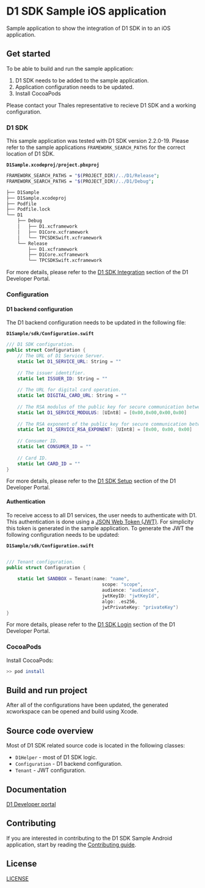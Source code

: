 # D1 SDK Sample iOS application

Sample application to show the integration of D1 SDK in to an iOS application.

## Get started

To be able to build and run the sample application:

1. D1 SDK needs to be added to the sample application.
2. Application configuration needs to be updated.
3. Install CocoaPods

Please contact your Thales representative to recieve D1 SDK and a working configuration.

### D1 SDK
This sample application was tested with D1 SDK version 2.2.0-19.
Please refer to the sample applications `FRAMEWORK_SEARCH_PATHS` for the correct location of D1 SDK.

**`D1Sample.xcodeproj/project.pbxproj`**
```bash
FRAMEWORK_SEARCH_PATHS = "$(PROJECT_DIR)/../D1/Release";
FRAMEWORK_SEARCH_PATHS = "$(PROJECT_DIR)/../D1/Debug";
```

```bash
├── D1Sample
├── D1Sample.xcodeproj
├── Podfile
├── Podfile.lock
└── D1
    ├── Debug
    │   ├── D1.xcframework
    │   ├── D1Core.xcframework
    │   └── TPCSDKSwift.xcframework
    └── Release
        ├── D1.xcframework
        ├── D1Core.xcframework
        └── TPCSDKSwift.xcframework
```

For more details, please refer to the [D1 SDK Integration](https://thales-dis-dbp.stoplight.io/docs/d1-developer-portal/branches/main/aae279e415b85-sdk-integration-on-i-os) section of the D1 Developer Portal.

### Configuration

#### D1 backend configuration

The D1 backend configuration needs to be updated in the following file:

**`D1Sample/sdk/Configuration.swift`**
```swift
/// D1 SDK configuration.
public struct Configuration {
    // The URL of D1 Service Server.
    static let D1_SERVICE_URL: String = ""
    
    // The issuer identifier.
    static let ISSUER_ID: String = ""
    
    // The URL for digital card operation.
    static let DIGITAL_CARD_URL: String = ""
    
    // The RSA modulus of the public key for secure communication between D1 Service Server and the SDK.
    static let D1_SERVICE_MODULUS: [UInt8] = [0x00,0x00,0x00,0x00]
    
    // The RSA exponent of the public key for secure communication between D1 Service Server and the SDK.
    static let D1_SERVICE_RSA_EXPONENT: [UInt8] = [0x00, 0x00, 0x00]
    
    // Consumer ID.
    static let CONSUMER_ID = ""
    
    // Card ID.
    static let CARD_ID = ""
}
```

For more details, please refer to the [D1 SDK Setup](https://thales-dis-dbp.stoplight.io/docs/d1-developer-portal/branches/main/ZG9jOjI4ODMzMjkz-onboarding) section of the D1 Developer Portal.

#### Authentication

To receive access to all D1 services, the user needs to authenticate with D1. This authentication is done using a [JSON Web Token (JWT)](https://auth0.com/docs/secure/tokens/json-web-tokens). For simplicity this token is generated in the sample application. To generate the JWT the following configuration needs to be updated:

**`D1Sample/sdk/Configuration.swift`**
```swift

/// Tenant configuration.
public struct Configuration {
    
    static let SANDBOX = Tenant(name: "name",
                                   scope: "scope",
                                   audience: "audience",
                                   jwtKeyID: "jwtKeyId",
                                   algo: .es256,
                                   jwtPrivateKey: "privateKey")
}
```

For more details, please refer to the [D1 SDK Login](https://thales-dis-dbp.stoplight.io/docs/d1-developer-portal/branches/main/70d2f0c3dbfd9-login) section of the D1 Developer Portal.

### CocoaPods

Install CocoaPods:

```bash
>> pod install
```

## Build and run project

After all of the configurations have been updated, the generated xcworkspace can be opened and build using Xcode.

## Source code overview
 
Most of D1 SDK related source code is located in the following classes:

* `D1Helper` - most of D1 SDK logic.
* `Configuration` - D1 backend configuration.
* `Tenant` - JWT configuration.

## Documentation

[D1 Developer portal](https://thales-dis-dbp.stoplight.io/docs/d1-developer-portal/branches/main/ZG9jOjE1MjEwNTMy-digital-first-d1-ux)


## Contributing

If you are interested in contributing to the D1 SDK Sample Android application, start by reading the [Contributing guide](/CONTRIBUTING.md).

## License

[LICENSE](/LICENSE)
